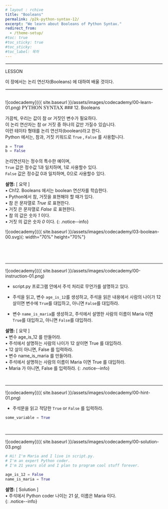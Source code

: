 ```yaml
---
# layout : rchive
title: "Booleans"
permalink: /p2k-python-syntax-12/
excerpt: "We learn about Booleans of Python Syntax."
redirect_from:
  - /theme-setup/
#toc: true
#toc_sticky: true
#toc_sticky:
#toc_label: 목차
---
```


  
   
<hr style="border: solid 1px #dddddd ;">    
LESSON    

이 장에서는 논리 연산자(Booleans) 에 대하여 배울 것이다.  

<hr style="border: solid 1px #dddddd ;">    
<br>
![codecademy]({{ site.baseurl }}/assets/images/codecademy/00-learn-01.png)    
<font size="3"  face="돋움">PYTHON SYNTAX</font> 
### 12. Booleans    

가끔씩, 우리는 값이 참 or 거짓인 변수가 필요하다.    
이 논리 연산자는 참 or 거짓 중 하나의 값만 가질수 있습니다.    
이런 테이타 형태를 논리 연산자(boolean)라고 한다.    
Python 에서는, 참과, 거짓 키워드로 `True` , `False` 를 사용합니다.     

```python
a = True
b = False
```

논리연산자는 정수의 특수한 예이며,        
`True` 값은 정수값 1과 일치하며, 1로 사용할수 있다.    
`False` 값은 정수값 0과 일치하며, 0으로 사용할수 있다.     


**설명:** [ 요약 ]       
• Ch12. Booleans 에서는 boolean 연산자를 학습한다.    
• Python에서 참, 거짓을 표현해야 할 때가 있다.     
• 참 은 문자열로 *True* 로 표현한다.    
• 거짓 은 문자열로 *False* 로 표현한다.     
• 참  의 값은 숫자 *1* 이다.    
• 거짓 의 값은 숫자 *0* 이다. 
{: .notice--info}

![codecademy]({{ site.baseurl }}/assets/images/codecademy/03-boolean-00.svg){: width="70%" height="70%"}    

<br>

<p style="page-break-before: always;"></p>     
<br>
<hr/>


![codecademy]({{ site.baseurl }}/assets/images/codecademy/00-instruction-01.png)    
* script.py 프로그램 안에서 주석 처리로 무언가를 설명하고 있다.     

* 주석을 읽고, 변수 `age_is_12`를 생성하고, 주석을 읽은 내용에서 사람의 나이가 12살이면 변수에 `True`를 대입하고, 아니면 `False`를 대입하라.   

* 변수 `name_is_maria`를 생성하고, 주석에서 설명한 사람의 이름이 Maria 이면 `True`를 대입하고, 아니면 `False`를 대입하라.    

**설명:** [ 요약 ]    
• 변수 age_is_12 를 만들어라.    
• 주석에서 설명하는 사람의 나이가 12 살이면 True 를 대입하라.    
• 12 살이 아니면, False 를 입력하라.     
• 변수 name_is_maria 를 만들어라.    
• 주석에서 설명하는 사람의 이름이 Maria 이면 True 를 대입하라.    
• Maria 가 아니면, False 를 입력하라. 
{: .notice--info}



<br>
<hr/>


![codecademy]({{ site.baseurl }}/assets/images/codecademy/00-hint-01.png)    

* 주석문을 읽고 적당한 `True` or `False` 를 입력하라. 

```python
some_variable = True
```

<p style="page-break-before: always;"></p>     
<br>
<hr/>

![codecademy]({{ site.baseurl }}/assets/images/codecademy/00-solution-03.png)    


```python
# Hi! I'm Maria and I live in script.py.
# I'm an expert Python coder.
# I'm 21 years old and I plan to program cool stuff forever.

age_is_12 = False
name_is_maria = True
```

**설명:** [ Solution ]    
• 주석에서 Python coder 나이는 21 살, 이름은 Maria 이다.  
{: .notice--info}

